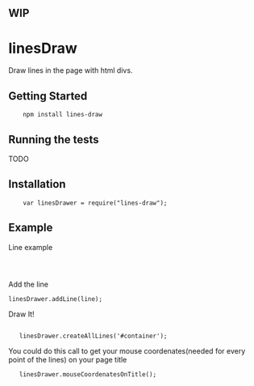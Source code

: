 
##  WIP

# linesDraw

Draw lines in the page with html divs.

## Getting Started

```
    npm install lines-draw
```

## Running the tests

TODO

## Installation

```
    var linesDrawer = require("lines-draw");
```

## Example

Line example

```



```


Add the line

```
linesDrawer.addLine(line);
```
 
 
 Draw It!

```
 
   linesDrawer.createAllLines('#container');

```

You could do this call to get your mouse coordenates(needed for every point of the lines) on your page title

```
   linesDrawer.mouseCoordenatesOnTitle();
```